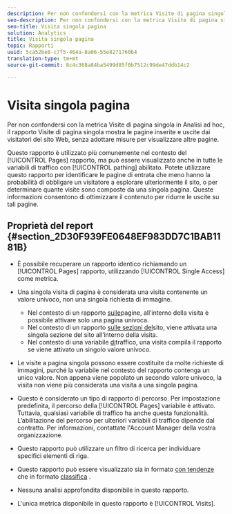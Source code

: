 ```yaml
---
description: Per non confondersi con la metrica Visite di pagina singola in Analisi ad hoc, il rapporto Visite di pagina singola mostra le pagine inserite e uscite dai visitatori del sito Web, senza adottare misure per visualizzare altre pagine.
seo-description: Per non confondersi con la metrica Visite di pagina singola in Analisi ad hoc, il rapporto Visite di pagina singola mostra le pagine inserite e uscite dai visitatori del sito Web, senza adottare misure per visualizzare altre pagine.
seo-title: Visita singola pagina
solution: Analytics
title: Visita singola pagina
topic: Rapporti
uuid: 5ca52be8-c7f5-464a-8a06-55e8271760b4
translation-type: tm+mt
source-git-commit: 8c4c368a84ba5499d85f0b7512c99de47ddb14c2

---
```



# Visita singola pagina

Per non confondersi con la metrica Visite di pagina singola in Analisi ad hoc, il rapporto Visite di pagina singola mostra le pagine inserite e uscite dai visitatori del sito Web, senza adottare misure per visualizzare altre pagine.

Questo rapporto è utilizzato più comunemente nel contesto del [!UICONTROL Pages] rapporto, ma può essere visualizzato anche in tutte le variabili di traffico con [!UICONTROL pathing] abilitato. Potete utilizzare questo rapporto per identificare le pagine di entrata che meno hanno la probabilità di obbligare un visitatore a esplorare ulteriormente il sito, o per determinare quante visite sono composte da una singola pagina. Queste informazioni consentono di ottimizzare il contenuto per ridurre le uscite su tali pagine.

## Proprietà del report {#section_2D30F939FE0648EF983DD7C1BAB1181B}

* È possibile recuperare un rapporto identico richiamando un [!UICONTROL Pages] rapporto, utilizzando [!UICONTROL Single Access] come metrica.

* Una singola visita di pagina è considerata una visita contenente un valore univoco, non una singola richiesta di immagine.

   * Nel contesto di un rapporto [sulle](/help/components/c-variables/dimensionslist/reports-pages.md)pagine, all’interno della visita è possibile attivare solo una pagina univoca.
   * Nel contesto di un rapporto [sulle sezioni del](/help/components/c-variables/dimensionslist/reports-site-sections.md)sito, viene attivata una singola sezione del sito all’interno della visita.
   * Nel contesto di una variabile [di](/help/admin/admin/c-traffic-variables/traffic-var.md)traffico, una visita compila il rapporto se viene attivato un singolo valore univoco.

* Le visite a pagina singola possono essere costituite da molte richieste di immagini, purché la variabile nel contesto del rapporto contenga un unico valore. Non appena viene popolato un secondo valore univoco, la visita non viene più considerata una visita a una singola pagina.
* Questo è considerato un tipo di rapporto di percorso. Per impostazione predefinita, il percorso della [!UICONTROL Pages] variabile è attivato. Tuttavia, qualsiasi variabile di traffico ha anche questa funzionalità. L’abilitazione del percorso per ulteriori variabili di traffico dipende dal contratto. Per informazioni, contattate l'Account Manager della vostra organizzazione.
* Questo rapporto può utilizzare un filtro di ricerca per individuare specifici elementi di riga.
* Questo rapporto può essere visualizzato sia in formato [con tendenze](/help/components/c-variables/dimensionslist/reports-types.md) che in formato [classifica](/help/components/c-variables/dimensionslist/reports-types.md) .

* Nessuna analisi approfondita disponibile in questo rapporto.
* L'unica metrica disponibile in questo rapporto è [!UICONTROL Visits].


